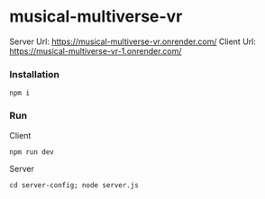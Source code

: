 # musical-multiverse-vr

Server Url: https://musical-multiverse-vr.onrender.com/
Client Url: https://musical-multiverse-vr-1.onrender.com/

### Installation
```
npm i
```

### Run
Client
```
npm run dev
```
Server
```
cd server-config; node server.js
```
